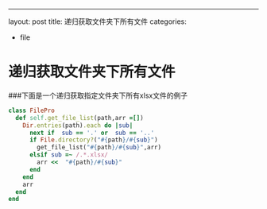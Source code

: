 ---
layout: post
title: 递归获取文件夹下所有文件
categories:
- file

递归获取文件夹下所有文件
=====================

###下面是一个递归获取指定文件夹下所有xlsx文件的例子

```ruby
class FilePro 
  def self.get_file_list(path,arr =[])
    Dir.entries(path).each do |sub|
      next if  sub == '.' or  sub == '..'
      if File.directory?("#{path}/#{sub}")
        get_file_list("#{path}/#{sub}",arr)
      elsif sub =~ /.*.xlsx/
        arr <<  "#{path}/#{sub}"
      end
    end
    arr
  end
end
```
